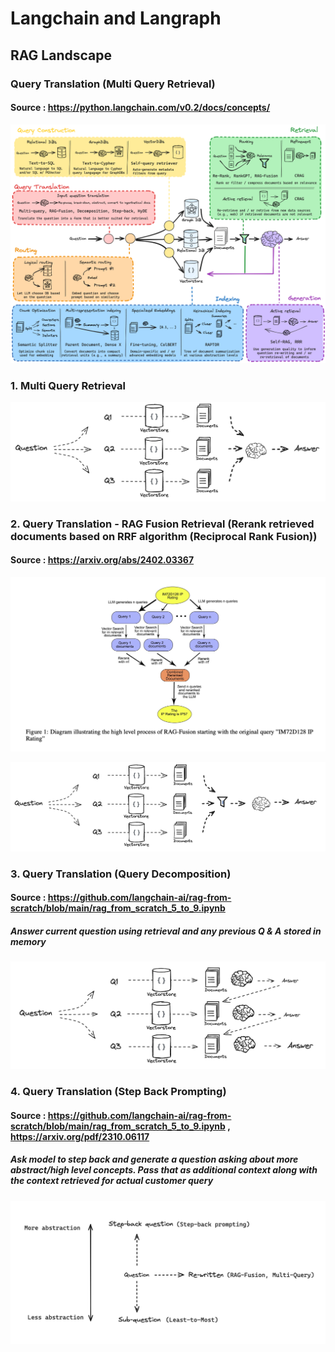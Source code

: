 # Langchain and Langraph

## RAG Landscape

### Query Translation (Multi Query Retrieval)

#### Source : https://python.langchain.com/v0.2/docs/concepts/

![Project screenshot](./screenshots/rag_landscape.png)


### 1. Multi Query Retrieval

![](./screenshots/multi_query_retrieval.png)

### 2. Query Translation - RAG Fusion Retrieval (Rerank retrieved documents based on RRF algorithm (Reciprocal Rank Fusion))

#### Source : https://arxiv.org/abs/2402.03367

![1](./screenshots/RAG_fusion.jpeg)

![2](./screenshots/RAG_fusion_2.png)

### 3. Query Translation (Query Decomposition)

#### Source : https://github.com/langchain-ai/rag-from-scratch/blob/main/rag_from_scratch_5_to_9.ipynb

##### Answer current question using retrieval and any previous Q & A stored in memory

![](./screenshots/decomposition.png)

### 4. Query Translation (Step Back Prompting)

#### Source : https://github.com/langchain-ai/rag-from-scratch/blob/main/rag_from_scratch_5_to_9.ipynb , https://arxiv.org/pdf/2310.06117


##### Ask model to step back and generate a question asking about more abstract/high level concepts. Pass that as additional context along with the context retrieved for actual customer query

![](./screenshots/stepback.png)

